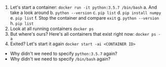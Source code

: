 1. Let's start a container: `docker run -it python:3.5.7 /bin/bash`
  a. And take a look around
  b. `python --version`
  c. `pip list`
  d. `pip install numpy`
  e. `pip list`
  f. Stop the container and compare `exit`
  g. `python --version`
  h. `pip list`
1. Look at all running containers `docker ps`
1. But where's ours? Here's all containers that exist right now: `docker ps -a`
1. Exited? Let's start it again `docker start -ai <CONTAINER ID>`
 - Why didn't we need to specify `python:3.5.7` again?
 - Why didn't we need to specify `/bin/bash` again?
